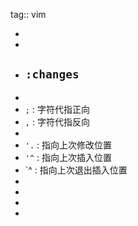tag:: vim

-
-
- ## `:changes`
-
- `;` : 字符代指正向
- `,` : 字符代指反向
-
- `'.` : 指向上次修改位置
- `'^` : 指向上次插入位置
- `^ : 指向上次退出插入位置
-
-
-
-